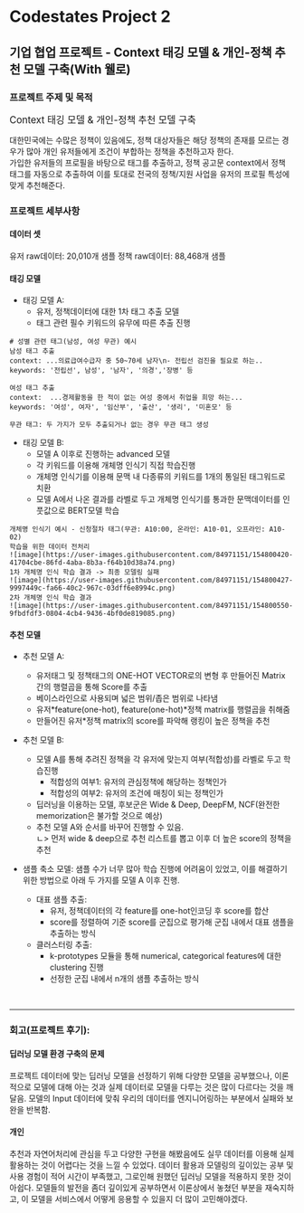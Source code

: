 # Codestates Project 2  
## 기업 협업 프로젝트 - Context 태깅 모델 & 개인-정책 추천 모델 구축(With 웰로)
 
### 프로젝트 주제 및 목적
<big>Context 태깅 모델 & 개인-정책 추천 모델 구축</big>

대한민국에는 수많은 정책이 있음에도, 정책 대상자들은 해당 정책의 존재를 모르는 경우가 많아 개인 유저들에게 조건이 부합하는 정책을 추천하고자 한다.  
가입한 유저들의 프로필을 바탕으로 태그를 추출하고, 정책 공고문 context에서 정책 태그를 자동으로 추출하여 이를 토대로 전국의 정책/지원 사업을 유저의 프로필 특성에 맞게 추천해준다.

### 프로젝트 세부사항

#### 데이터 셋
유저 raw데이터: 20,010개 샘플
정책 raw데이터: 88,468개 샘플

#### 태깅 모델  
  - 태깅 모델 A:  
    - 유저, 정책데이터에 대한 1차 태그 추출 모델  
    - 태그 관련 필수 키워드의 유무에 따른 추출 진행
```
# 성별 관련 태그(남성, 여성 무관) 예시
남성 태그 추출
context: ...의료급여수급자 중 50~70세 남자\n- 전립선 검진을 필요로 하는..
keywords: '전립선', 남성', '남자', '의경','장병' 등

여성 태그 추출
context:  ...경제활동을 한 적이 없는 여성 중에서 취업을 희망 하는...
keywords: '여성', 여자', '임산부', '출산', '생리', '미혼모' 등

무관 태그: 두 가지가 모두 추출되거나 없는 경우 무관 태그 생성
```

  - 태깅 모델 B:  
    - 모델 A 이후로 진행하는 advanced 모델  
    - 각 키워드를 이용해 개체명 인식기 직접 학습진행  
    - 개체명 인식기를 이용해 문맥 내 다종류의 키워드를 1개의 통일된 태그워드로 치환  
    - 모델 A에서 나온 결과를 라벨로 두고 개체명 인식기를 통과한 문맥데이터를 인풋값으로 BERT모델 학습

```
개체명 인식기 예시 - 신청절차 태그(무관: A10:00, 온라인: A10-01, 오프라인: A10-02)  
학습을 위한 데이터 전처리  
![image](https://user-images.githubusercontent.com/84971151/154800420-41704cbe-86fd-4aba-8b3a-f64b10d38a74.png)  
1차 개체명 인식 학습 결과 -> 최종 모델링 실패  
![image](https://user-images.githubusercontent.com/84971151/154800427-9997449c-fa66-40c2-967c-03dff6e8994c.png)  
2차 개체명 인식 학습 결과   
![image](https://user-images.githubusercontent.com/84971151/154800550-9fbdfdf3-0804-4cb4-9436-4bf0de819085.png)  
```

  
#### 추천 모델  
  - 추천 모델 A:  
    - 유저태그 및 정책태그의 ONE-HOT VECTOR로의 변형 후 만들어진 Matrix 간의 행렬곱을 통해 Score를 추출
    - 베이스라인으로 사용되며 넓은 범위/좁은 범위로 나타냄  
    - 유저*feature(one-hot), feature(one-hot)*정책 matrix를 행렬곱을 취해줌  
    - 만들어진 유저*정책 matrix의 score를 파악해 랭킹이 높은 정책을 추천
    
  - 추천 모델 B:
    - 모델 A를 통해 추려진 정책을 각 유저에 맞는지 여부(적합성)를 라벨로 두고 학습진행  
      - 적합성의 여부1: 유저의 관심정책에 해당하는 정책인가
      - 적합성의 여부2: 유저의 조건에 매칭이 되는 정책인가
    - 딥러닝을 이용하는 모델, 후보군은 Wide & Deep, DeepFM, NCF(완전한 memorization은 불가할 것으로 예상)  
    - 추천 모델 A와 순서를 바꾸어 진행할 수 있음.   
    ㄴ> 먼저 wide & deep으로 추천 리스트를 뽑고 이후 더 높은 score의 정책을 추천  
    
  - 샘플 축소 모델: 샘플 수가 너무 많아 학습 진행에 어려움이 있었고, 이를 해결하기 위한 방법으로 아래 두 가지를 모델 A 이후 진행.  
    - 대표 샘플 추출:  
      - 유저, 정책데이터의 각 feature를 one-hot인코딩 후 score를 합산  
      - score를 정렬하여 기준 score를 군집으로 평가해 군집 내에서 대표 샘플을 추출하는 방식  
    - 클러스터링 추출:  
      - k-prototypes 모듈을 통해 numerical, categorical features에 대한 clustering 진행  
      - 선정한 군집 내에서 n개의 샘플 추출하는 방식  

<br>

---

### 회고(프로젝트 후기):  

#### 딥러닝 모델 환경 구축의 문제
프로젝트 데이터에 맞는 딥러닝 모델을 선정하기 위해 다양한 모델을 공부했으나, 이론적으로 모델에 대해 아는 것과 실제 데이터로 모델을 다루는 것은 많이 다르다는 것을 깨달음. 
모델의 Input 데이터에 맞춰 우리의 데이터를 엔지니어링하는 부분에서 실패와 보완을 반복함.

#### 개인
추천과 자연어처리에 관심을 두고 다양한 구현을 해봤음에도 실무 데이터를 이용해 실제 활용하는 것이 어렵다는 것을 느낄 수 있었다. 
데이터 활용과 모델링의 깊이있는 공부 및 사용 경험이 적어 시간이 부족했고, 그로인해 원했던 딥러닝 모델을 적용하지 못한 것이 아쉽다. 
모델들의 발전을 좀더 깊이있게 공부하면서 이론상에서 놓쳤던 부분을 재숙지하고, 이 모델을 서비스에서 어떻게 응용할 수 있을지 더 많이 고민해야겠다.



